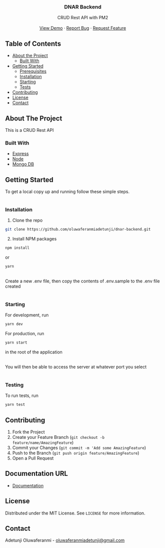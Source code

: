<p align="center">
 
  <h3 align="center">DNAR Backend</h3>

  <p align="center">
    CRUD Rest API with PM2
    <br />
    <br />
    <a href=" https://dnar-backend.herokuapp.com/">View Demo</a>
    ·
    <a href="https://github.com/oluwaferanmiadetunji/dnar-backend/issues">Report Bug</a>
    ·
    <a href="https://github.com/oluwaferanmiadetunji/dnar-backend/issues">Request Feature</a>
  </p>
</p>

<!-- TABLE OF CONTENTS -->

## Table of Contents

- [About the Project](#about-the-project)
  - [Built With](#built-with)
- [Getting Started](#getting-started)
  - [Prerequisites](#prerequisites)
  - [Installation](#installation)
  - [Starting](#starting)
  - [Tests](#tests)
- [Contributing](#contributing)
- [License](#license)
- [Contact](#contact)

<!-- ABOUT THE PROJECT -->

## About The Project

This is a CRUD Rest API

### Built With

- [Express](https://expressjs.com/)
- [Node](https://nodejs.org/en/)
- [Mongo DB](https://www.mongodb.com/)

<!-- GETTING STARTED -->

## Getting Started

To get a local copy up and running follow these simple steps.<br/><br/>

### Installation

1. Clone the repo

```sh
git clone https://github.com/oluwaferanmiadetunji/dnar-backend.git
```

2. Install NPM packages

```sh
npm install
```

or

```sh
yarn
```

<br/>
Create a new .env file, then copy the contents of .env.sample to the .env file created<br/><br/>

### Starting

For development, run

```sh
yarn dev
```

For production, run

```sh
yarn start
```

in the root of the application
<br/>
<br/>

You will then be able to access the server at whatever port you select<br/><br/>

### Testing

To run tests, run

```sh
yarn test
```

<!-- CONTRIBUTING -->

## Contributing

<!--
Contributions are what make the open source community such an amazing place to be learn, inspire, and create. Any contributions you make are **greatly appreciated**.
-->

1. Fork the Project
2. Create your Feature Branch (`git checkout -b feature/name/AmazingFeature`)
3. Commit your Changes (`git commit -m 'Add some AmazingFeature`)
4. Push to the Branch (`git push origin feature/AmazingFeature`)
5. Open a Pull Request

## Documentation URL

- [Documentation](https://documenter.getpostman.com/view/12669042/TzmBDZii)
<!-- LICENSE -->

## License

Distributed under the MIT License. See `LICENSE` for more information.

<!-- CONTACT -->

## Contact

Adetunji Oluwaferanmi - oluwaferanmiadetunji@gmail.com
